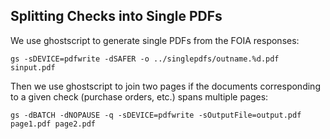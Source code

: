 ## Splitting Checks into Single PDFs

We use ghostscript to generate single PDFs from the FOIA responses:

```
gs -sDEVICE=pdfwrite -dSAFER -o ../singlepdfs/outname.%d.pdf sinput.pdf
```

Then we use ghostscript to join two pages if the documents corresponding to a given check (purchase orders, etc.) spans multiple pages:

```
gs -dBATCH -dNOPAUSE -q -sDEVICE=pdfwrite -sOutputFile=output.pdf page1.pdf page2.pdf 
```
